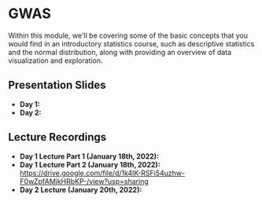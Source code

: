 # GWAS
Within this module, we'll be covering some of the basic concepts that you would find in an introductory statistics course, such as descriptive statistics and the normal distribution, along with providing an overview of data visualization and exploration.

## Presentation Slides
* **Day 1:** 
* **Day 2:** 
## Lecture Recordings

* **Day 1 Lecture Part 1 (January 18th, 2022):** 
* **Day 1 Lecture Part 2 (January 18th, 2022):** https://drive.google.com/file/d/1k4lK-RSFi54uzhw-F0wZpfAMjkHRbKP-/view?usp=sharing
* **Day 2 Lecture (January 20th, 2022):** 
